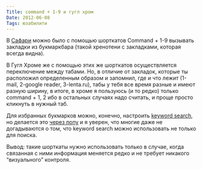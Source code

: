 ```yaml
---
Title: command + 1-9 и гугл хром
Date: 2012-06-08
Tags: юзабилити
---
```


В [Сафари](http://apple.com/safari) можно было с помощью шорткатов Command + 1-9 вызывать закладки из букмаркбара (такой хренотени с закладками, которая всегда видна).

В Гугл Хроме же с помощью этих же шорткатов осуществляется переключение между табами. Но, в отличие от закладок, которые ты расположил определенным образом и запомнил, где и что лежит (1-mail, 2-google reader, 3-lenta.ru), табы у тебя все время разные и имеют разную ширину, в итоге, в хроме я пользуюсь (и то редко) только command + 1, 2 ибо в остальных случаях надо считать, и проще просто кликнуть в нужный таб.

Для избранных букмарков можно, конечно, настроить [keyword search](http://support.google.com/chrome/bin/answer.py?hl=en&amp;answer=95653), но делается это [через попу](http://lifehacker.com/5476033/how-to-set-keyword-bookmarks-in-google-chrome) и я уверен, что многие даже не догадываются о том, что keyword search можно использовать не только для поиска.

Вывод: такие шорткаты нужно использовать только в случае, когда связанная с ними информация меняется редко и не требует никакого “визуального” контроля.